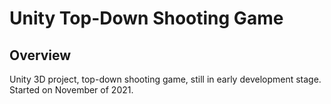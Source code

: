 # Unity Top-Down Shooting Game
## Overview
Unity 3D project, top-down shooting game, still in early development stage.
<br>
Started on November of 2021.
